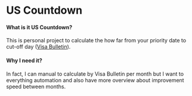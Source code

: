 # US Countdown

#### What is it US Countdown?
This is personal project to calculate the how far from your priority date to cut-off day ([Visa Bulletin](https://travel.state.gov/content/travel/en/legal/visa-law0/visa-bulletin.html)).

#### Why I need it?
In fact, I can manual to calculate by Visa Bulletin per month but I want to everything automation and also have more overview about improvement speed between months.

